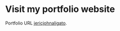 # Visit my portfolio website

Portfolio URL [jericjohnaligato](https://jericjohnaligato.vercel.app/).

